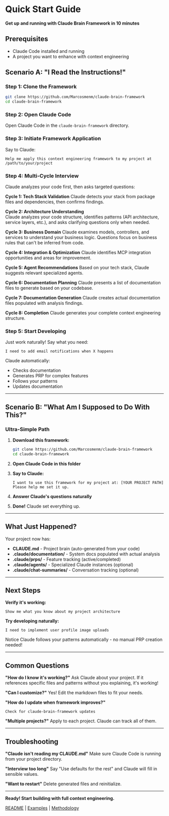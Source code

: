 # Quick Start Guide

**Get up and running with Claude Brain Framework in 10 minutes**

## Prerequisites

- Claude Code installed and running
- A project you want to enhance with context engineering

## Scenario A: "I Read the Instructions!"

### Step 1: Clone the Framework
```bash
git clone https://github.com/Marcosmenm/claude-brain-framework
cd claude-brain-framework
```

### Step 2: Open Claude Code
Open Claude Code in the `claude-brain-framework` directory.

### Step 3: Initiate Framework Application
Say to Claude:
```
Help me apply this context engineering framework to my project at /path/to/your/project
```

### Step 4: Multi-Cycle Interview

Claude analyzes your code first, then asks targeted questions:

**Cycle 1: Tech Stack Validation**
Claude detects your stack from package files and dependencies, then confirms findings.

**Cycle 2: Architecture Understanding**  
Claude analyzes your code structure, identifies patterns (API architecture, service layers, etc.), and asks clarifying questions only when needed.

**Cycle 3: Business Domain**
Claude examines models, controllers, and services to understand your business logic. Questions focus on business rules that can't be inferred from code.

**Cycle 4: Integration & Optimization**
Claude identifies MCP integration opportunities and areas for improvement.

**Cycle 5: Agent Recommendations**
Based on your tech stack, Claude suggests relevant specialized agents.

**Cycle 6: Documentation Planning**
Claude presents a list of documentation files to generate based on your codebase.

**Cycle 7: Documentation Generation**
Claude creates actual documentation files populated with analysis findings.

**Cycle 8: Completion**
Claude generates your complete context engineering structure.

### Step 5: Start Developing

Just work naturally! Say what you need:
```
I need to add email notifications when X happens
```

Claude automatically:
- Checks documentation
- Generates PRP for complex features
- Follows your patterns
- Updates documentation

---

## Scenario B: "What Am I Supposed to Do With This?"

### Ultra-Simple Path

1. **Download this framework:**
   ```bash
   git clone https://github.com/Marcosmenm/claude-brain-framework
   cd claude-brain-framework
   ```

2. **Open Claude Code in this folder**

3. **Say to Claude:**
   ```
   I want to use this framework for my project at: [YOUR PROJECT PATH]
   Please help me set it up.
   ```

4. **Answer Claude's questions naturally**

5. **Done!** Claude set everything up.

---

## What Just Happened?

Your project now has:

- **CLAUDE.md** - Project brain (auto-generated from your code)
- **.claude/documentation/** - System docs populated with actual analysis
- **.claude/prps/** - Feature tracking (active/completed)
- **.claude/agents/** - Specialized Claude instances (optional)
- **.claude/chat-summaries/** - Conversation tracking (optional)

---

## Next Steps

**Verify it's working:**
```
Show me what you know about my project architecture
```

**Try developing naturally:**
```
I need to implement user profile image uploads
```

Notice Claude follows your patterns automatically - no manual PRP creation needed!

---

## Common Questions

**"How do I know it's working?"**
Ask Claude about your project. If it references specific files and patterns without you explaining, it's working!

**"Can I customize?"**
Yes! Edit the markdown files to fit your needs.

**"How do I update when framework improves?"**
```
Check for claude-brain-framework updates
```

**"Multiple projects?"**
Apply to each project. Claude can track all of them.

---

## Troubleshooting

**"Claude isn't reading my CLAUDE.md"**
Make sure Claude Code is running from your project directory.

**"Interview too long"**
Say "Use defaults for the rest" and Claude will fill in sensible values.

**"Want to restart"**
Delete generated files and reinitialize.

---

**Ready! Start building with full context engineering.**

[README](README.md) | [Examples](examples/) | [Methodology](core/METHODOLOGY.md)
